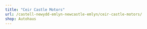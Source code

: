 ```yaml
---
title: "Ceir Castle Motors"
url: /castell-newydd-emlyn-newcastle-emlyn/ceir-castle-motors/
shop: Autohaus
---
```

